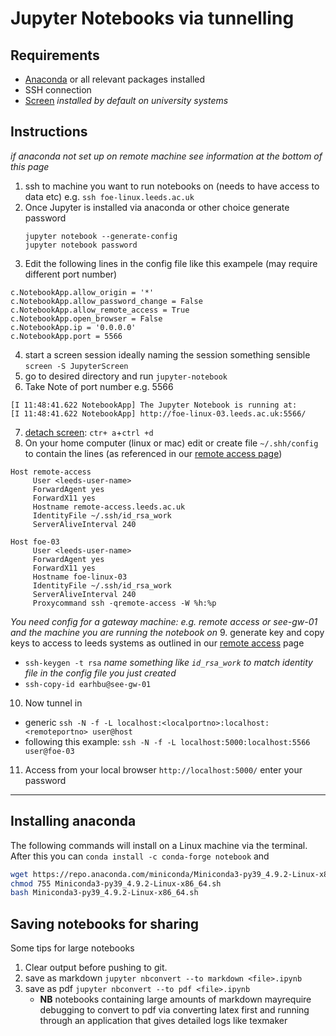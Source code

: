 # Jupyter Notebooks via tunnelling

## Requirements

* [Anaconda](https://docs.anaconda.com/anaconda/install/) or all relevant packages installed
* SSH connection
* [Screen](https://linuxize.com/post/how-to-use-linux-screen/) *installed by default on university systems* 

## Instructions

*if anaconda not set up on remote machine see information at the bottom of this page*

1. ssh to machine you want to run notebooks on (needs to have access to data etc) e.g. `ssh foe-linux.leeds.ac.uk`
2. Once Jupyter is installed via anaconda or other choice generate password
   ```
   jupyter notebook --generate-config
   jupyter notebook password   
   ```
3. Edit the following lines in the config file like this exampele (may require different port number)
```
c.NotebookApp.allow_origin = '*'
c.NotebookApp.allow_password_change = False
c.NotebookApp.allow_remote_access = True
c.NotebookApp.open_browser = False
c.NotebookApp.ip = '0.0.0.0'
c.NotebookApp.port = 5566
```
4. start a screen session ideally naming the session something sensible
`screen -S JupyterScreen`
5. go to desired directory and run `jupyter-notebook`
6. Take Note of port number e.g. 5566
```
[I 11:48:41.622 NotebookApp] The Jupyter Notebook is running at:
[I 11:48:41.622 NotebookApp] http://foe-linux-03.leeds.ac.uk:5566/
```
7. [detach screen](https://linuxize.com/post/how-to-use-linux-screen/): `ctr+ a`+`ctrl +d`
8. On your home computer (linux or mac) edit or create file `~/.shh/config` to contain the lines (as referenced in our [remote access page](Remote-Access))
```
Host remote-access
     User <leeds-user-name>
     ForwardAgent yes
     ForwardX11 yes
     Hostname remote-access.leeds.ac.uk
     IdentityFile ~/.ssh/id_rsa_work
     ServerAliveInterval 240

Host foe-03
     User <leeds-user-name>
     ForwardAgent yes
     ForwardX11 yes
     Hostname foe-linux-03
     IdentityFile ~/.ssh/id_rsa_work
     ServerAliveInterval 240
     Proxycommand ssh -qremote-access -W %h:%p
```
*You need config for a gateway machine: e.g. remote access or see-gw-01 and the machine you are running the notebook on*
9. generate key and copy keys to access to leeds systems as outlined in our [remote access](Remote-Access) page
   * `ssh-keygen -t rsa` *name something like `id_rsa_work` to match identity file in the config file you just created*
   * `ssh-copy-id earhbu@see-gw-01`
10. Now tunnel in
  * generic    `ssh -N -f -L localhost:<localportno>:localhost:<remoteportno> user@host`
  * following this example:
     `ssh -N -f -L localhost:5000:localhost:5566 user@foe-03`
11. Access from your local browser `http://localhost:5000/` enter your password

<hr>

## Installing anaconda

The following commands will install on a Linux machine via the terminal. After this you can `conda install -c conda-forge notebook` and 

```bash
wget https://repo.anaconda.com/miniconda/Miniconda3-py39_4.9.2-Linux-x86_64.sh
chmod 755 Miniconda3-py39_4.9.2-Linux-x86_64.sh
bash Miniconda3-py39_4.9.2-Linux-x86_64.sh
```

## Saving notebooks for sharing 

Some tips for large notebooks

1. Clear output before pushing to git.
2. save as markdown `jupyter nbconvert --to markdown <file>.ipynb`
3. save as pdf `jupyter nbconvert --to pdf <file>.ipynb`
   * **NB** notebooks containing large amounts of markdown  mayrequire debugging to convert to pdf via converting latex first and running through an application that gives detailed logs like texmaker 


```bash

```
